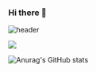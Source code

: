 ### Hi there 👋
![header](https://capsule-render.vercel.app/api?type=wave&color=auto&height=300&section=header&text=YU%20NA&fontSize=90)

<a href="https://opencv.org/" target="_blank"><img src="https://img.shields.io/badge/opencv-ffcc00?style=for-the-badge&logo=#5C3EE8&logoColor=ffff99"/></a>

![Anurag's GitHub stats](https://github-readme-stats.vercel.app/api?username=yn0212&show_icons=true&theme=flag-india)
